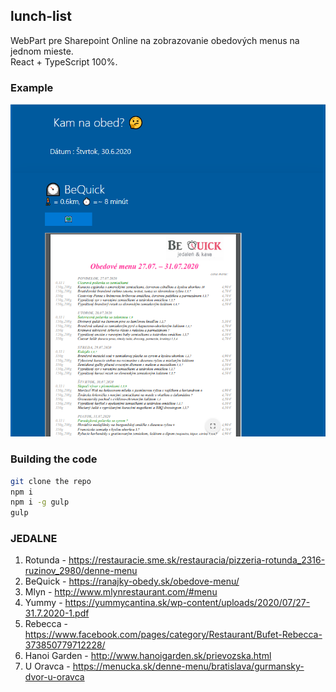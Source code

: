 ## lunch-list

WebPart pre Sharepoint Online na zobrazovanie obedových menus na jednom mieste.  
React + TypeScript 100%.  

### Example

![Example_1](md_examples/webPartExample1.PNG)

### Building the code

```bash
git clone the repo
npm i
npm i -g gulp
gulp
```


### JEDALNE

1. Rotunda - https://restauracie.sme.sk/restauracia/pizzeria-rotunda_2316-ruzinov_2980/denne-menu
2. BeQuick - https://ranajky-obedy.sk/obedove-menu/
3. Mlyn - http://www.mlynrestaurant.com/#menu
4. Yummy - https://yummycantina.sk/wp-content/uploads/2020/07/27-31.7.2020-1.pdf
5. Rebecca - https://www.facebook.com/pages/category/Restaurant/Bufet-Rebecca-373850779712228/
6. Hanoi Garden - http://www.hanoigarden.sk/prievozska.html
7. U Oravca - https://menucka.sk/denne-menu/bratislava/gurmansky-dvor-u-oravca

